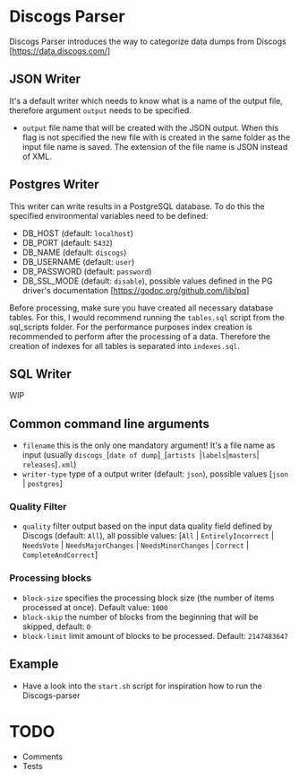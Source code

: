 # Discogs Parser

Discogs Parser introduces the way to categorize data dumps from Discogs [https://data.discogs.com/]

## JSON Writer
It's a default writer which needs to know what is a name of the output file, therefore argument `output` needs to be specified.
- `output` file name that will be created with the JSON output. When this flag is not specified the new file with is created in the same folder as the input file name is saved. The extension of the file name is JSON instead of XML.

## Postgres Writer
This writer can write results in a PostgreSQL database. To do this the specified environmental variables need to be defined:
- DB_HOST (default: `localhost`)
- DB_PORT (default: `5432`)
- DB_NAME (default: `discogs`)
- DB_USERNAME (default: `user`)
- DB_PASSWORD (default: `password`)
- DB_SSL_MODE (default: `disable`), possible values defined in the PG driver's documentation [https://godoc.org/github.com/lib/pq]

Before processing,  make sure you have created all necessary database tables. For this, I would recommend running the `tables.sql` script from the sql_scripts folder. For the performance purposes index creation is recommended to perform after the processing of a data. Therefore the creation of indexes for all tables is separated into `indexes.sql`.  

## SQL Writer
WIP

## Common command line arguments
- `filename` this is the only one mandatory argument! It's a file name as input (usually `discogs_`[`date of dump`]`_`[`artists `|` labels `|` masters `|` releases`]`.xml`)
- `writer-type` type of a output writer (default: `json`), possible values [`json` | `postgres`]

### Quality Filter
- `quality` filter output based on the input data quality field defined by Discogs (default: `All`), all possible values: [`All` | `EntirelyIncorrect` | `NeedsVote` | `NeedsMajorChanges` | `NeedsMinorChanges` | `Correct` | `CompleteAndCorrect`]

### Processing blocks
- `block-size` specifies the processing block size (the number of items processed at once). Default value: `1000`
- `block-skip` the number of blocks from the beginning that will  be skipped, default: `0`
- `block-limit` limit amount of blocks to be processed. Default: `2147483647`

## Example
 - Have a look into the `start.sh` script for inspiration how to run the Discogs-parser  

# TODO
- Comments
- Tests